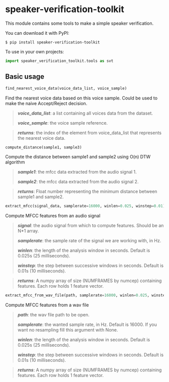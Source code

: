# speaker-verification-toolkit
This module contains some tools to make a simple speaker verification.

You can download it with PyPI:
```
$ pip install speaker-verification-toolkit
```

To use in your own projects:
```python
import speaker_verification_toolkit.tools as svt
```

## Basic usage

```python
find_nearest_voice_data(voice_data_list, voice_sample)
```
Find the nearest voice data based on this voice sample. Could be used to make the naive Accept/Reject decision.

> ***voice_data_list***: a list containing all voices data from the dataset.
>
> ***voice_sample***: the voice sample reference.

> ***returns***: the index of the element from voice_data_list that represents the nearest voice data.


```python
compute_distance(sample1, sample3)
```
Compute the distance between sample1 and sample2 using O(n) DTW algorithm

> ***sample1***: the mfcc data extracted from the audio signal 1.
>
> ***sample2***: the mfcc data extracted from the audio signal 2.

> ***returns***: Float number representing the minimum distance between sample1 and sample2.


```python
extract_mfcc(signal_data, samplerate=16000, winlen=0.025, winstep=0.01)
```
Compute MFCC features from an audio signal

> ***signal***: the audio signal from which to compute features. Should be an N*1 array.
>
> ***samplerate***: the sample rate of the signal we are working with, in Hz.
>
> ***winlen***: the length of the analysis window in seconds. Default is 0.025s (25 milliseconds).
>
> ***winstep***: the step between successive windows in seconds. Default is 0.01s (10 milliseconds).

> ***returns***: A numpy array of size (NUMFRAMES by numcep) containing features. Each row holds 1 feature vector.


```python
extract_mfcc_from_wav_file(path, samplerate=16000, winlen=0.025, winstep=0.01)
```
Compute MFCC features from a wav file

> ***path***: the wav file path to be open.
>
> ***samplerate***: the wanted sample rate, in Hz. Default is 16000. If you want no resampling fill this argument with None.
>
> ***winlen***: the length of the analysis window in seconds. Default is 0.025s (25 milliseconds).
>
> ***winstep***: the step between successive windows in seconds. Default is 0.01s (10 milliseconds).

> ***returns***: A numpy array of size (NUMFRAMES by numcep) containing features. Each row holds 1 feature vector.